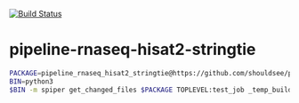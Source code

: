 [![Build Status](https://travis-ci.com/shouldsee/pipeline-rnaseq-hisat2-stringtie.svg?branch=master)](https://travis-ci.com/shouldsee/pipeline-rnaseq-hisat2-stringtie)

# pipeline-rnaseq-hisat2-stringtie

```bash
PACKAGE=pipeline_rnaseq_hisat2_stringtie@https://github.com/shouldsee/pipeline-rnaseq-hisat2-stringtie/tarball/master
BIN=python3
$BIN -m spiper get_changed_files $PACKAGE TOPLEVEL:test_job _temp_build/root --plain
```
